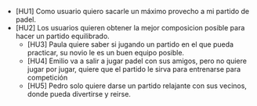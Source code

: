 - [HU1] Como usuario quiero sacarle un máximo provecho a mi partido de padel.
- [HU2] Los usuarios quieren obtener la mejor composicion posible para hacer un partido equilibrado.
  - [HU3] Paula quiere saber si jugando un partido en el que pueda practicar, su novio le es un buen equipo posible.
  - [HU4] Emilio va a salir a jugar padel con sus amigos, pero no quiere jugar por jugar, quiere que el partido le sirva para entrenarse
  para competición
  - [HU5] Pedro solo quiere darse un partido relajante con sus vecinos, donde pueda divertirse y reirse.
